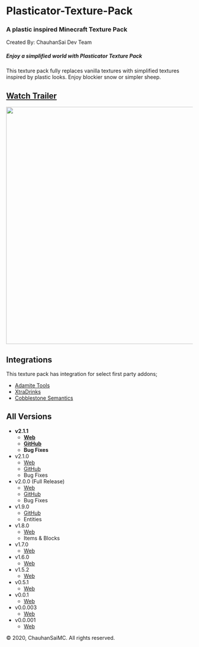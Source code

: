 # Plasticator-Texture-Pack
### A plastic inspired Minecraft Texture Pack
Created By: ChauhanSai Dev Team 

##### Enjoy a simplified world with Plasticator Texture Pack
This texture pack fully replaces vanilla textures with simplified textures inspired by plastic looks. Enjoy blockier snow or simpler sheep.

## [Watch Trailer](https://youtu.be/7ixNHcM5LKM)

<a href="https://youtu.be/7ixNHcM5LKM"><img src="https://i.imgur.com/GqyK4ti.png" width="640"/></a>

## Integrations
This texture pack has integration for select first party addons;
- [Adamite Tools](https://github.com/ChauhanSai/Adamite-Tools-R)
- [XtraDrinks](https://github.com/ChauhanSai/XtraDrinks)
- [Cobblestone Semantics](https://github.com/ChauhanSai/Cobble-Semantics)

## All Versions
- **v2.1.1**
	- **[Web](https://chauhansaimc.wixsite.com/chauhan-sai-mc/post/plasticator-v2-0-0-minecraft-bedrock-texture-pack-download)**
	- **[GitHub](https://github.com/ChauhanSai/Plasticator-Texture-Pack/releases/tag/v2.1.1)**
	- **Bug Fixes**
- v2.1.0
	- [Web](https://chauhansaimc.wixsite.com/chauhan-sai-mc/post/plasticator-v2-0-0-minecraft-bedrock-texture-pack-download)
	- [GitHub](https://github.com/ChauhanSai/Plasticator-Texture-Pack/releases/tag/v2.1.0)
	- Bug Fixes
- v2.0.0 (Full Release)
	- [Web](https://chauhansaimc.wixsite.com/chauhan-sai-mc/post/plasticator-v2-0-0-minecraft-bedrock-texture-pack-download)
	- [GitHub](https://github.com/ChauhanSai/Plasticator-Texture-Pack/releases/tag/v2.0.0)
	- Bug Fixes
- v1.9.0
	- [GitHub](https://github.com/ChauhanSai/Plasticator-Texture-Pack/releases/tag/v1.9.0)
	- Entities
- v1.8.0
	- [Web](https://chauhansaimc.wixsite.com/chauhan-sai-mc/post/plasticator-v1-8-0-minecraft-bedrock-texture-pack-download)
	- Items & Blocks 
- v1.7.0
	- [Web](https://chauhansaimc.wixsite.com/chauhan-sai-mc/post/plasticator-v1-7-0-minecraft-bedrock-texture-pack-download)
- v1.6.0
	- [Web](https://chauhansaimc.wixsite.com/chauhan-sai-mc/post/plasticator-v1-6-0-minecraft-bedrock-texture-pack-download)
- v1.5.2
	- [Web](https://chauhansaimc.wixsite.com/chauhan-sai-mc/post/plasticator-v1-5-2-minecraft-bedrock-texture-pack-download)
- v0.5.1
	- [Web](https://chauhansaimc.wixsite.com/chauhan-sai-mc/post/plasticator-v0-5-1-minecraft-bedrock-texture-pack-download)
- v0.0.1
	- [Web](https://chauhansaimc.wixsite.com/chauhan-sai-mc/post/plasticator-v0-0-1-minecraft-bedrock-texture-pack-download)
- v0.0.003
	- [Web](https://chauhansaimc.wixsite.com/chauhan-sai-mc/post/plasticator-v0-0-003-minecraft-bedrock-texture-pack-download)
- v0.0.001
	- [Web](https://chauhansaimc.wixsite.com/chauhan-sai-mc/post/plasticator-v0-0-001-minecraft-bedrock-texture-pack-download)

© 2020, ChauhanSaiMC. All rights reserved.
